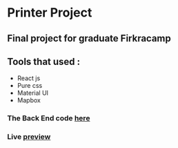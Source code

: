# Printer Project
## Final project for graduate Firkracamp

## Tools that used : 
- React js
- Pure css
- Material UI
- Mapbox

### The Back End code [here](https://github.com/AmmarYasir29/Printer-IQ)
### Live [preview](https://printer-iq.netlify.app/)
